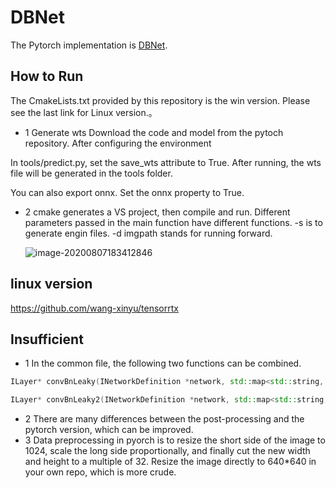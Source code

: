 # DBNet

The Pytorch implementation is [DBNet](https://github.com/BaofengZan/DBNet.pytorch).

## How to Run

The CmakeLists.txt provided by this repository is the win version. Please see the last link for Linux version.。

* 1 Generate wts
  Download the code and model from the pytoch repository. After configuring the environment
  
 In tools/predict.py, set the save_wts attribute to True. After running, the wts file will be generated in the tools folder.

  You can also export onnx. Set the onnx property to True.

* 2 cmake generates a VS project, then compile and run. Different parameters passed in the main function have different functions. -s is to generate engin files. -d imgpath stands for running forward.

  ![image-20200807183412846](https://user-images.githubusercontent.com/20653176/89722330-00c36900-da1b-11ea-97f4-c61f9cd196fa.png)

## linux version

https://github.com/wang-xinyu/tensorrtx


## Insufficient

* 1 In the common file, the following two functions can be combined.

```c++
ILayer* convBnLeaky(INetworkDefinition *network, std::map<std::string, Weights>& weightMap, ITensor& input, int outch, int ksize, int s, int g, std::string lname, bool bias = true) 
```

```c++
ILayer* convBnLeaky2(INetworkDefinition *network, std::map<std::string, Weights>& weightMap, ITensor& input, int outch, int ksize, int s, int g, std::string lname, bool bias = true)
```

* 2 There are many differences between the post-processing and the pytorch version, which can be improved.
* 3 Data preprocessing in pyorch is to resize the short side of the image to 1024, scale the long side proportionally, and finally cut the new width and height to a multiple of 32. Resize the image directly to 640*640 in your own repo, which is more crude.
